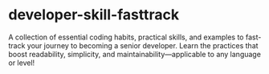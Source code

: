 # developer-skill-fasttrack
A collection of essential coding habits, practical skills, and examples to fast-track your journey to becoming a senior developer. Learn the practices that boost readability, simplicity, and maintainability—applicable to any language or level!
